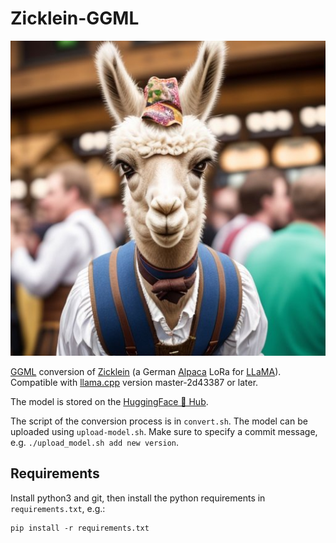 # Zicklein-GGML

![a lean, scrawny llama at the oktoberfest](zicklein-ggml.jpg)

[GGML](https://github.com/ggerganov/ggml) conversion of [Zicklein](https://github.com/avocardio/zicklein) (a German [Alpaca](https://github.com/tatsu-lab/stanford_alpaca) LoRa for [LLaMA](https://github.com/facebookresearch/llama)). Compatible with [llama.cpp](https://github.com/ggerganov/llama.cpp) version master-2d43387 or later.

The model is stored on the [HuggingFace 🤗 Hub](https://huggingface.co/nikuya3/alpaca-lora-7b-german-base-51k-ggml).

The script of the conversion process is in `convert.sh`. The model can be uploaded using `upload-model.sh`. Make sure to specify a commit message, e.g. `./upload_model.sh add new version`.

## Requirements
Install python3 and git, then install the python requirements in `requirements.txt`, e.g.:
```
pip install -r requirements.txt
```
